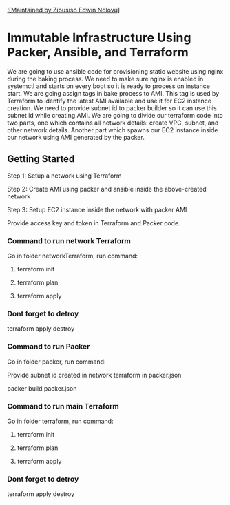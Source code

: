 [![Maintained by Zibusiso Edwin Ndlovu]](https://github.com/zibusiso-ndlovu/ansible-aws-packer-terraform-examples)


# Immutable Infrastructure Using Packer, Ansible, and Terraform

We are going to use ansible code for provisioning static website using nginx during the baking process. We need to make sure nginx is enabled in systemctl and starts on every boot so it is ready to process on instance start. We are going assign tags in bake process to AMI. This tag is used by Terraform to identify the latest AMI available and use it for EC2 instance creation. We need to provide subnet id to packer builder so it can use this subnet id while creating AMI. We are going to divide our terraform code into two parts, one which contains all network details: create VPC, subnet, and other network details. Another part which spawns our EC2 instance inside our network using AMI generated by the packer.

## Getting Started

Step 1: Setup a network using Terraform

Step 2: Create AMI using packer and ansible inside the above-created network

Step 3: Setup EC2 instance inside the network with packer AMI

Provide access key and token in Terraform and Packer code.

### Command to run network Terraform

Go in folder networkTerraform, run command: 

1. terraform init

2. terraform plan

3. terraform apply

### Dont forget to detroy 

terraform apply destroy

### Command to run Packer

Go in folder packer, run command: 

Provide subnet id created in network terraform in packer.json

packer build packer.json

### Command to run main Terraform

Go in folder terraform, run command: 

1. terraform init

2. terraform plan

3. terraform apply

### Dont forget to detroy 

terraform apply destroy